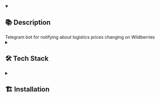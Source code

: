 <details open><summary><h2>📚 Description</h2></summary>
Telegram bot for notifying about logistics prices changing on Wildberries
</details>
<details><summary><h2>🛠️ Tech Stack</h2></summary>
<img src="https://img.shields.io/badge/Python-%2314354c.svg?logo=Python&logoColor=white&style=flat" alt="Python" /> <img src="https://img.shields.io/badge/docker-%230db7ed.svg?style=for-the-badge&logo=docker&logoColor=white&style=flat" alt="Docker" /> <img src="https://img.shields.io/badge/postgres-%23316192.svg?style=for-the-badge&logo=postgresql&logoColor=white&style=flat" alt="PostgresQL" /> <img src="https://img.shields.io/badge/Telegram-2CA5E0?style=for-the-badge&logo=telegram&logoColor=white&style=flat" alt="Telegram" />
</details>
<details ><summary><h2>🏗️ Installation</h2></summary>

For the using this telegram bot at first you should start [this script](https://github.com/akkrn/wb_tariffs_parser) to collect warehouses tariffs data 
```
git clone git@github.com:akkrn/help_ddu_bot.git
```
Create your own .env with data like in .env.example
Start to compose app:
```
sudo docker compose up
```
</details>
